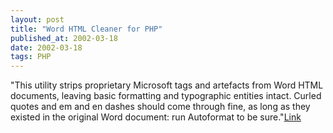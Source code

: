 ```yaml
---
layout: post
title: "Word HTML Cleaner for PHP"
published_at: 2002-03-18
date: 2002-03-18
tags: PHP
---
```


"This utility strips proprietary Microsoft tags and artefacts from Word HTML documents, leaving basic formatting and typographic entities intact. Curled quotes and em and en dashes should come through fine, as long as they existed in the original Word document: run Autoformat to be sure."[Link](http://www.textism.com/article/428/)  